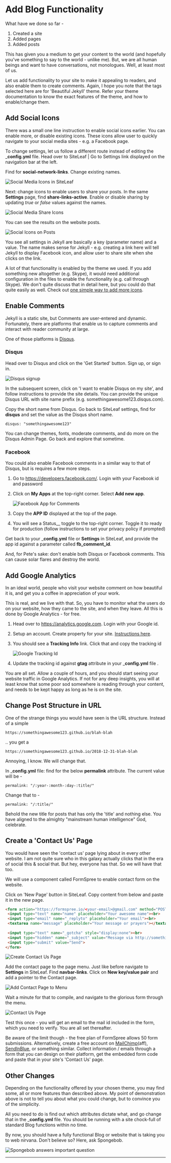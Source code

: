 # Add Blog Functionality
What have we done so far -

1. Created a site
2. Added pages
3. Added posts

This has given you a medium to get your content to the world (and hopefully you've something to say to the world - unlike me). But, we are all human beings and want to have conversations, not monologues. Well, at least most of us.

Let us add functionality to your site to make it appealing to readers, and also enable them to create comments. Again, I hope you note that the tags selected here are for 'Beautiful Jekyll' theme. Refer your theme documentation to know the exact features of the theme, and how to enable/change them.


## Add Social Icons
There was a small one line instruction to enable social icons earlier. You can enable more, or disable existing icons. These icons allow user to quickly navigate to your social media sites - e.g. a Facebook page.

To change settings, let us follow a different route instead of editing the ___config.yml__ file. Head over to SiteLeaf | Go to Settings link displayed on the navigation bar at the left.

Find for __social-network-links__. Change existing names. 

![Social Media Icons in SiteLeaf](resources\images\site-leaf-settings-social-icons.jpg)

Next: change icons to enable users to share your posts. In the same __Settings__ page, find __share-links-active__. Enable or disable sharing by updating *true* or *false* values against the names.

![Social Media Share Icons](resources\images\siteleaf-social-share.jpg)

You can see the results on the website posts.

![Social Icons on Posts](resources\images\social-media-links-Jekyll-site.jpg)

You see all settings in Jekyll are basically a key (parameter name) and a value. The name makes sense for Jekyll - e.g. creating a link here will tell Jekyll to display Facebook icon, and allow user to share site when she clicks on the link. 

A lot of that functionality is enabled by the theme we used. If you add something new altogether (e.g. Skype), it would need additional configuration in the files to enable the functionality (e.g. call through Skype). We don't quite discuss that in detail here, but you could do that quite easily as well. Check out [one simple way to add more icons](https://sourabhbajaj.com/blog/2017/10/29/adding-social-media-share-icons-to-jekyll/).


## Enable Comments
Jekyll is a static site, but Comments are user-entered and dynamic. Fortunately, there are platforms that enable us to capture comments and interact with reader community at large.

One of those platforms is [Disqus](https://disqus.com/). 

### Disqus
Head over to Disqus and click on the 'Get Started' button. Sign up, or sign in.

![Disqus signup](resources\images\disqus-signup.jpg)

In the subsequent screen, click on 'I want to enable Disqus on my site', and follow instructions to provide the site details. You can provide the unique Disqus URL with site name prefix (e.g. somethingawesome123.disqus.com).

Copy the short name from Disqus. Go back to SiteLeaf settings, find for __disqus__ and set the value as the Disqus short name.

```
disqus: "somethingawesome123"
```

You can change themes, fonts, moderate comments, and do more on the Disqus Admin Page. Go back and explore that sometime.

### Facebook
You could also enable Facebook comments in a similar way to that of Disqus, but is requires a few more steps.

1. Go to https://developers.facebook.com/. Login with your Facebook id and password
2. Click on __My Apps__ at the top-right corner. Select __Add new app__.
   
   ![Facebook App for Comments](resources\images\facebook-add-new-app.jpg)
   
3. Copy the __APP ID__ displayed at the top of the page. 
4. You will see a Status__ toggle to the top-right corner. Toggle it to ready for production (follow instructions to set your privacy policy if prompted)
   
Get back to your ___config.yml__ file or __Settings__ in SiteLeaf, and provide the app id against a parameter called __fb_comment_id__. 

And, for Pete's sake: don't enable both Disqus or Facebook comments. This can cause solar flares and destroy the world.


## Add Google Analytics
In an ideal world, people who visit your website comment on how beautiful it is, and get you a coffee in appreciation of your work. 

This is real, and we live with that. So, you have to monitor what the users do on your website, how they came to the site, and when they leave. All this is done by Google Analytics - for free.

1. Head over to https://analytics.google.com. Login with your Google id.
2. Setup an account. Create property for your site. [Instructions here](https://support.google.com/analytics/answer/1042508).
3. You should see a __Tracking Info__ link. Click that and copy the tracking id
   
   ![Google Tracking Id](resources\images\google-analytics-setup.jpg)

4. Update the tracking id against __gtag__ attribute in your ___config.yml__ file . 

You are all set. Allow a couple of hours, and you should start seeing your website traffic in Google Analytics. If not for any deep insights, you will at least know that some poor sod somewhere is reading through your content, and needs to be kept happy as long as he is on the site.


## Change Post Structure in URL
One of the strange things you would have seen is the URL structure. Instead of a simple 

```https://somethingawesome123.github.io/blah-blah```

.. you get a 

```https://somethingawesome123.github.io/2018-12-31-blah-blah```

Annoying, I know. We will change that.

In ___config.yml__ file: find for the below __permalink__ attribute. The current value will be -

```permalink: "/:year-:month-:day-:title/"```

Change that to -

```permalink: "/:title/"```

Behold the new title for posts that has only the 'title' and nothing else. You have aligned to the almighty "mainstream human intelligence" God, celebrate.


## Create a 'Contact Us' Page
You would have seen the 'contact us' page lying about in every other website. I am not quite sure who in this galaxy actually clicks that in the era of social this & social that. But hey, everyone has that. So we will have that too.

We will use a component called FormSpree to enable contact form on the website. 

Click on 'New Page' button in SiteLeaf. Copy content from below and paste it in the new page.

```html
<form action="https://formspree.io/<your-email>@gmail.com" method="POST">
 <input type="text" name="name" placeholder="Your awesome name"><br>
 <input type="email" name="_replyto" placeholder="Your email"><br>
 <textarea name="message" placeholder="Your message or prayers"></textarea><br><br>
 
 <input type="text" name="_gotcha" style="display:none"><br>
 <input type="hidden" name="_subject" value="Message via http://somethingawesome123.com">
 <input type="submit" value="Send">
</form>
```

![Create Contact Us Page](resources\images\contact-us-page-edit.jpg)

Add the contact page to the page menu. Just like before navigate to __Settings__ in SiteLeaf. Find __navbar-links__. Click on __New key/value pair__ and add a pointer to the Contact page.

![Add Contact Page to Menu](resources\images\contact-us-page-menu.jpg)

Wait a minute for that to compile, and navigate to the glorious form through the menu.

![Contact Us Page](resources\images\contact-us-page.jpg)

Test this once - you will get an email to the mail id included in the form, which you need to verify. You are all set thereafter.

Be aware of the limit though - the free plan of FormSpree allows 50 form submissions. Alternatively, create a free account on [MailChimp](http://eepurl.com/KMiYn)(aff), [SendInBlue](https://sendinblue.com), or something similar. Collect information / emails through a form that you can design on their platform, get the embedded form code and paste that in your site's 'Contact Us' page.


## Other Changes
Depending on the functionality offered by your chosen theme, you may find some, all or more features than described above. My point of demonstration above is not to tell you about what you could change, but to convince you of the simplicity.

All you need to do is find out which attributes dictate what, and go change that in the ___config.yml__ file. You should be running with a site chock-full of standard Blog functions within no time.

By now, you should have a fully functional Blog or website that is taking you to web nirvana. 
Don't believe so? Here, ask Spongebob.

![Spongebob answers important question](resources\images\its-beautiful.jpg)




---
